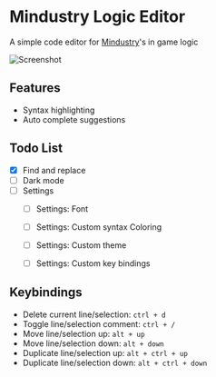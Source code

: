 
# Mindustry Logic Editor

A simple code editor for [Mindustry](https://anuke.itch.io/mindustry)'s in game logic

![Screenshot](raw/images/editor-screenshot.jpg)

## Features

- Syntax highlighting
- Auto complete suggestions


## Todo List
- [x] Find and replace
- [ ] Dark mode
- [ ] Settings
    - [ ] Settings: Font
    - [ ] Settings: Custom syntax Coloring
    - [ ] Settings: Custom theme
    - [ ] Settings: Custom key bindings


## Keybindings

- Delete current line/selection: `ctrl + d`
- Toggle line/selection comment: `ctrl + /`
- Move line/selection up: `alt + up`
- Move line/selection down: `alt + down`
- Duplicate line/selection up: `alt + ctrl + up`
- Duplicate line/selection down: `alt + ctrl + down`
